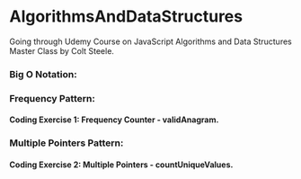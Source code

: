 # AlgorithmsAndDataStructures

Going through Udemy Course on JavaScript Algorithms and Data Structures Master Class by Colt Steele.  


### Big O Notation: 


### Frequency Pattern: 
  #### Coding Exercise 1: Frequency Counter - validAnagram. 
  
  
### Multiple Pointers Pattern:
  #### Coding Exercise 2: Multiple Pointers - countUniqueValues. 
